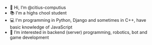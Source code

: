 - 👋 Hi, I’m @citius-computius
- 📚 I'm a highs chool student
- 💻 I'm programming in Python, Django and sometimes in C++, have basic knowledge of JavaScript
- 👀 I’m interested in backend (server) programming, robotics, bot and game development

<!---
citius-computius/citius-computius is a ✨ special ✨ repository because its `README.md` (this file) appears on your GitHub profile.
You can click the Preview link to take a look at your changes.
--->
